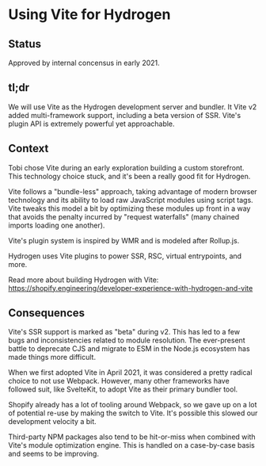 # Using Vite for Hydrogen

## Status

Approved by internal concensus in early 2021.

## tl;dr

We will use Vite as the Hydrogen development server and bundler. It Vite v2 added multi-framework support, including a beta version of SSR. Vite's plugin API is extremely powerful yet approachable.

## Context

Tobi chose Vite during an early exploration building a custom storefront. This technology choice stuck, and it's been a really good fit for Hydrogen.

Vite follows a "bundle-less" approach, taking advantage of modern browser technology and its ability to load raw JavaScript modules using script tags. Vite tweaks this model a bit by optimizing these modules up front in a way that avoids the penalty incurred by "request waterfalls" (many chained imports loading one another).

Vite's plugin system is inspired by WMR and is modeled after Rollup.js.

Hydrogen uses Vite plugins to power SSR, RSC, virtual entrypoints, and more.

Read more about building Hydrogen with Vite: https://shopify.engineering/developer-experience-with-hydrogen-and-vite

## Consequences

Vite's SSR support is marked as "beta" during v2. This has led to a few bugs and inconsistencies related to module resolution. The ever-present battle to deprecate CJS and migrate to ESM in the Node.js ecosystem has made things more difficult.

When we first adopted Vite in April 2021, it was considered a pretty radical choice to not use Webpack. However, many other frameworks have followed suit, like SvelteKit, to adopt Vite as their primary bundler tool.

Shopify already has a lot of tooling around Webpack, so we gave up on a lot of potential re-use by making the switch to Vite. It's possible this slowed our development velocity a bit.

Third-party NPM packages also tend to be hit-or-miss when combined with Vite's module optimization engine. This is handled on a case-by-case basis and seems to be improving.
